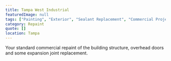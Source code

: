 ```yaml
---
title: Tampa West Industrial
featuredImage: null
tags: ["Painting", "Exterior", "Sealant Replacement", "Commercial Projects"]
category: Repaint
quote: []
location: Tampa
---
```


Your standard commercial repaint of the building structure, overhead doors and some expansion joint replacement.